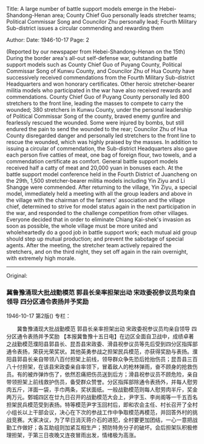 Title: A large number of battle support models emerge in the Hebei-Shandong-Henan area; County Chief Guo personally leads stretcher teams; Political Commissar Song and Councilor Zhu personally lead; Fourth Military Sub-district issues a circular commending and rewarding them

Author: 
Date: 1946-10-17
Page: 2

(Reported by our newspaper from Hebei-Shandong-Henan on the 15th) During the border area's all-out self-defense war, outstanding battle support models such as County Chief Guo of Puyang County, Political Commissar Song of Kunwu County, and Councilor Zhu of Hua County have successively received commendations from the Fourth Military Sub-district Headquarters and won honorary certificates. Other heroic stretcher-bearer militia models who participated in the war have also received rewards and commendations. County Chief Guo of Puyang County personally led 800 stretchers to the front line, leading the masses to compete to carry the wounded; 380 stretchers in Kunwu County, under the personal leadership of Political Commissar Song of the county, braved enemy gunfire and fearlessly rescued the wounded. Some were injured by bombs, but still endured the pain to send the wounded to the rear; Councilor Zhu of Hua County disregarded danger and personally led stretchers to the front line to rescue the wounded, which was highly praised by the masses. In addition to issuing a circular of commendation, the Sub-district Headquarters also gave each person five catties of meat, one bag of foreign flour, two towels, and a commendation certificate as comfort. General battle support models received half a catty of meat and 20,000 yuan in bonuses each. At the battle support model conference held in the Fourth District of Juancheng on the 29th, 1,500 stretcher-bearer militia models including Yin Ziyu and Li Shangge were commended. After returning to the village, Yin Ziyu, a special model, immediately held a meeting with all the group leaders and above in the village with the chairman of the farmers' association and the village chief, determined to strive for model status again in the next participation in the war, and responded to the challenge competition from other villages. Everyone decided that in order to eliminate Chiang Kai-shek's invasion as soon as possible, the whole village must be more united and wholeheartedly do a good job in battle support work; each mutual aid group should step up mutual production; and prevent the sabotage of special agents. After the meeting, the stretcher team actively repaired the stretchers, and on the third night, they set off again in the rain overnight, with extremely high morale.



<hr /> 

Original: 


### 冀鲁豫涌现大批战勤模范  郭县长亲率担架出动  宋政委祝参议员均亲自领导  四分区通令表扬并予奖励

1946-10-17
第2版()
专栏：

　　冀鲁豫涌现大批战勤模范
    郭县长亲率担架出动
    宋政委祝参议员均亲自领导
    四分区通令表扬并予奖励
    【本报冀鲁豫十五日电】在边区全面自卫战中，成绩卓著之战勤模范濮阳县郭县长、昆吾县宋政委、滑县祝参议员等先后受到四分区指挥部通令表扬，荣获光荣奖状。其他英勇参战之担架民兵模范，亦获得奖励与表扬。濮阳县郭县长亲自带领八百付担架上前线，领导群众争先恐后抢抬伤员；昆吾县三百八十付担架，在该县宋政委亲自率领下，冒着敌人的枪林弹雨，奋不顾身的抢救伤员。有的被炸弹炸伤了，依然忍痛把伤员送到后方；滑县祝参议员不顾危险，亲自带领担架上前线救护伤员，备受群众赞誉。分区指挥部除通令表扬外，并每人慰劳肉五斤，洋面一袋，手巾两条，奖状面纸。一般战勤模范则每人慰劳肉半斤，奖金两万元。鄄城四区在廿九日召开的战勤模范大会上，尹字玉、李尚阁等一千五百名担架民兵模范受到表扬。特等模范尹字玉回村后，即和农会主任、村长召开了全村小组长以上干部会议，决心在下次的参战工作中争取模范再模范，并回答外村的挑战竞赛。大家决议，为了早日消灭蒋介石的进犯，全村要更加团结，一心一意把战勤工作做好；各互助组则加紧互相生产；预防特务分子的破坏。会后担架队积极修理担架，于第三日夜晚又连夜冒雨出发，情绪极为高涨。
